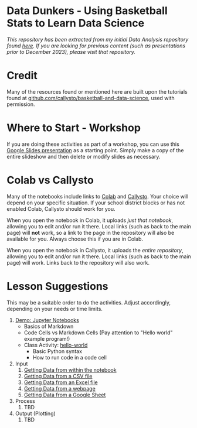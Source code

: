 # Data Dunkers - Using Basketball Stats to Learn Data Science

*This repository has been extracted from my initial Data Analysis repository found [here](https://github.com/pbeens/Data-Analysis). If you are looking for previous content (such as presentations prior to December 2023), please visit that repository.*

# Credit

Many of the resources found or mentioned here are built upon the tutorials found at [github.com/callysto/basketball-and-data-science](https://github.com/callysto/basketball-and-data-science), used with permission.

# Where to Start - Workshop

If you are doing these activities as part of a workshop, you can use this [Google Slides presentation](https://bit.ly/dd-slides) as a starting point. Simply make a copy of the entire slideshow and then delete or modify slides as necessary.

# Colab vs Callysto

Many of the notebooks include links to [Colab](https://colab.research.google.com/) and [Callysto](https://hub.callysto.ca/). Your choice will depend on your specific situation. If your school district blocks or has not enabled Colab, Callysto should work for you.

When you open the notebook in Colab, it uploads *just that notebook*, allowing you to edit and/or run it there. Local links (such as back to the main page) will **not** work, so a link to the page in the repository will also be available for you. Always choose this if you are in Colab.

When you open the notebook in Callysto, it uploads the *entire repository*, allowing you to edit and/or run it there. Local links (such as back to the main page) will work. Links back to the repository will also work. 

# Lesson Suggestions

This may be a suitable order to do the activities. Adjust accordingly, depending on your needs or time limits.

1. [Demo: Jupyter Notebooks](Demos/jupyter-notebook-demo.ipynb)
   * Basics of Markdown
   * Code Cells vs Markdown Cells (Pay attention to "Hello world" example program!) 
   * Class Activity: [hello-world](Activities/hello-world.ipynb)
        * Basic Python syntax
        * How to run code in a code cell
 2. Input
    1. [Getting Data from within the notebook](Demos/where-can-we-get-data-from-internal.ipynb)
    2. [Getting Data from a CSV file](Demos/where-can-we-get-data-from-csv.ipynb)
    3. [Getting Data from an Excel file](Demos/where-can-we-get-data-from-excel.ipynb)
    4. [Getting Data from a webpage](Demos/where-can-we-get-data-from-webpage.ipynb)
    5. [Getting Data from a Google Sheet](Demos/where-can-we-get-data-from-google-sheet.ipynb)
3. Process
   1. TBD
4. Output (Plotting)
   1. TBD
